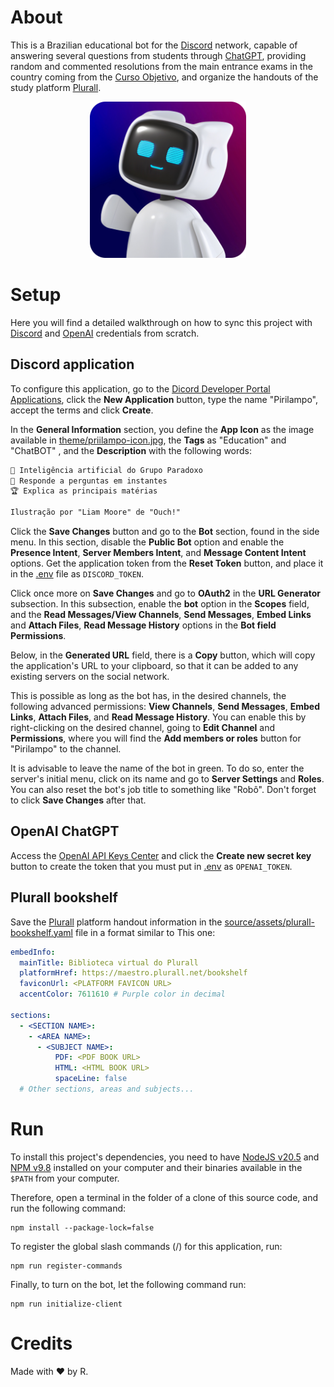 # About

This is a Brazilian educational bot for the [Discord](https://discord.com) network, capable of answering several questions from students through [ChatGPT](https://chat.openai.com), providing random and commented resolutions from the main entrance exams in the country coming from the [Curso Objetivo](https://www.curso-objetivo.br), and organize the handouts of the study platform [Plurall](https://plurall.net).

<p align="center">
  <img src="./theme/pirilampo-icon-rounded.png" alt="Pirilampo bot image" width="250">
</p>

# Setup

Here you will find a detailed walkthrough on how to sync this project with [Discord](https://discord.com) and [OpenAI](https://openai.com) credentials from scratch.

## Discord application

To configure this application, go to the [Dicord Developer Portal Applications](https://discord.com/developers/applications), click the **New Application** button, type the name "Pirilampo", accept the terms and click **Create**.

In the **General Information** section, you define the **App Icon** as the image available in [theme/priilampo-icon.jpg](./theme/pirilampo-icon.jpg), the **Tags** as "Education" and "ChatBOT" , and the **Description** with the following words:

```txt
🧬 Inteligência artificial do Grupo Paradoxo
🚀 Responde a perguntas em instantes
🏆 Explica as principais matérias

Ilustração por "Liam Moore" de "Ouch!"
```

Click the **Save Changes** button and go to the **Bot** section, found in the side menu. In this section, disable the **Public Bot** option and enable the **Presence Intent**, **Server Members Intent**, and **Message Content Intent** options. Get the application token from the **Reset Token** button, and place it in the [.env](./.env) file as `DISCORD_TOKEN`.

Click once more on **Save Changes** and go to **OAuth2** in the **URL Generator** subsection. In this subsection, enable the **bot** option in the **Scopes** field, and the **Read Messages/View Channels**, **Send Messages**, **Embed Links** and **Attach Files**, **Read Message History** options in the **Bot field Permissions**.

Below, in the **Generated URL** field, there is a **Copy** button, which will copy the application's URL to your clipboard, so that it can be added to any existing servers on the social network.

This is possible as long as the bot has, in the desired channels, the following advanced permissions: **View Channels**, **Send Messages**, **Embed Links**, **Attach Files**, and **Read Message History**. You can enable this by right-clicking on the desired channel, going to **Edit Channel** and **Permissions**, where you will find the **Add members or roles** button for "Pirilampo" to the channel.

It is advisable to leave the name of the bot in green. To do so, enter the server's initial menu, click on its name and go to **Server Settings** and **Roles**. You can also reset the bot's job title to something like "Robô". Don't forget to click **Save Changes** after that.

## OpenAI ChatGPT

Access the [OpenAI API Keys Center](https://platform.openai.com/account/api-keys) and click the **Create new secret key** button to create the token that you must put in [.env](./.env) as `OPENAI_TOKEN`.

## Plurall bookshelf

Save the [Plurall](https://plurall.net) platform handout information in the [source/assets/plurall-bookshelf.yaml](./source/assets/plurall-bookshelf.yaml) file in a format similar to This one:

```yaml
embedInfo:
  mainTitle: Biblioteca virtual do Plurall
  platformHref: https://maestro.plurall.net/bookshelf
  faviconUrl: <PLATFORM FAVICON URL>
  accentColor: 7611610 # Purple color in decimal

sections:
  - <SECTION NAME>:
    - <AREA NAME>:
      - <SUBJECT NAME>:
          PDF: <PDF BOOK URL>
          HTML: <HTML BOOK URL>
          spaceLine: false
  # Other sections, areas and subjects...
```

# Run

To install this project's dependencies, you need to have [NodeJS v20.5](https://nodejs.org) and [NPM v9.8](https://www.npmjs.com) installed on your computer and their binaries available in the `$PATH` from your computer.

Therefore, open a terminal in the folder of a clone of this source code, and run the following command:

``` shell
npm install --package-lock=false
```

To register the global slash commands (/) for this application, run:

``` shell
npm run register-commands
```

Finally, to turn on the bot, let the following command run:

``` shell
npm run initialize-client
```

# Credits

Made with ❤️ by R.